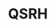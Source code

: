 ---
layout: child_layout/case_studies_item
title: QSRH
permalink: /case-studies/qsrh/
content_type: case_study
featured_on_homepage: true
feature_order: 4
feature_image: /assets/img/content/case-studies/qsrh@2x.jpg

case_desc: <h2>Quick Service Restaurants Holding</h2><p class="lead">Internal communications, Design and Motion</p>Internal communications, Design and Motion<p>We have been working with the QSRH executive team since our conception.  We came in as they were launching Red Roosters new brand and significant change was happening in Oporto and Chicken Treat. Our role has been to help these brands develop strategies to communicate effectively to their franchise partners as well as strategies to help change their customer service offering.  The following is one example of this work.</p>

vision: <p>Red Rooster is moving away from the fast food space into the convenience space.  To do this they have had to reshape their menu offering. Needing healthier salads to go with their whole roast chicken was seen as vital so by leveraging off the Sumo Salad brand this made smart sense.</p>

strategy_execution: <p>Our role in this was to work out a way that we could inform the 10,000+ staff about the initiative, get them excited and provide them with the story to tell customers.  Knowing that the majority of staff are in their teenage years they wanted a new way to do this rather than their paper manual that went out at launch.  We suggested an animation, with a script written for the target market and in a style they could relate to.  The project was distributed through their internal intranet, via their facebook and also vimeo account.</p><p>Since developing the first animation this is now built into the Red Rooster yearly plan for all further launches</p>

testimonial_id: 2

media:
  - src: /assets/img/content/case-studies/qsrh@2x.jpg
  - src: /assets/img/content/case-studies/qsrh-2@2x.jpg
  - src: /assets/img/content/case-studies/qsrh-3@2x.jpg
---